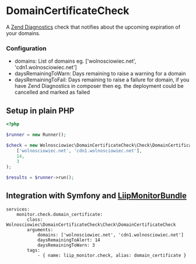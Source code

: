 DomainCertificateCheck
======================

A [Zend Diagnostics](https://github.com/zendframework/ZendDiagnostics) check that notifies about the upcoming expiration of your domains.

### Configuration

- domains: List of domains eg. ['wolnosciowiec.net', 'cdn1.wolnosciowiec.net']
- daysRemainingToWarn: Days remaining to raise a warning for a domain
- daysRemainingToFail: Days remaining to raise a failure for domain, if you have Zend Diagnostics in composer then eg. the deployment could be cancelled
  and marked as failed
  
## Setup in plain PHP

```php
<?php

$runner = new Runner();

$check = new Wolnosciowiec\DomainCertificateCheck\Check\DomainCertificateCheck(
    ['wolnosciowiec.net', 'cdn1.wolnosciowiec.net'],
    14,
    3
);

$results = $runner->run();
```
  
## Integration with Symfony and [LiipMonitorBundle](https://github.com/liip/LiipMonitorBundle)

```
services:
    monitor.check.domain_certificate:
        class: Wolnosciowiec\DomainCertificateCheck\Check\DomainCertificateCheck
        arguments:
            domains: ['wolnosciowiec.net', 'cdn1.wolnosciowiec.net']
            daysRemainingToAlert: 14
            daysRemainingToWarn: 3
        tags:
            - { name: liip_monitor.check, alias: domain_certificate }
```
